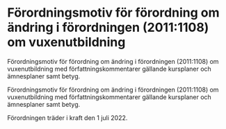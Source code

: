 # Förordningsmotiv för förordning om ändring i förordningen (2011:1108) om vuxenutbildning

Förordningsmotiv för förordning om ändring i förordningen (2011:1108) om vuxenutbildning med författningskommentarer gällande kursplaner och ämnesplaner samt betyg.

Förordningsmotiv för förordning om ändring i förordningen (2011:1108) om vuxenutbildning med författningskommentarer gällande kursplaner och ämnesplaner samt betyg.

Förordningen träder i kraft den 1 juli 2022.
